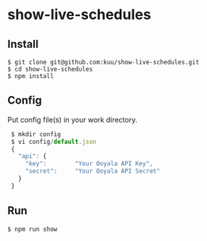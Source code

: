 # show-live-schedules

## Install
```
$ git clone git@github.com:kuu/show-live-schedules.git
$ cd show-live-schedules
$ npm install
```

## Config
Put config file(s) in your work directory.
```js
 $ mkdir config
 $ vi config/default.json
 {
   "api": {
     "key":        "Your Ooyala API Key",
     "secret":     "Your Ooyala API Secret"
   }
 }
```

## Run
```
$ npm run show
```
